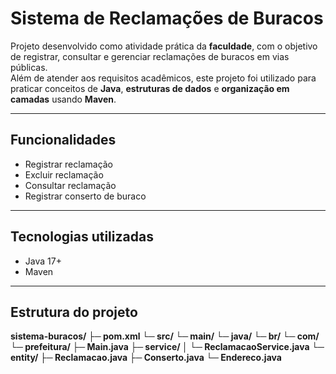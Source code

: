 # Sistema de Reclamações de Buracos

Projeto desenvolvido como atividade prática da **faculdade**, com o objetivo de registrar, consultar e gerenciar reclamações de buracos em vias públicas.  
Além de atender aos requisitos acadêmicos, este projeto foi utilizado para praticar conceitos de **Java**, **estruturas de dados** e **organização em camadas** usando **Maven**.

---

## Funcionalidades
- Registrar reclamação
- Excluir reclamação
- Consultar reclamação
- Registrar conserto de buraco

---

## Tecnologias utilizadas
- Java 17+
- Maven

---

## Estrutura do projeto

**sistema-buracos/
├─ pom.xml
└─ src/
└─ main/
└─ java/
└─ br/
└─ com/
└─ prefeitura/
├─ Main.java
├─ service/
│ └─ ReclamacaoService.java
└─ entity/
├─ Reclamacao.java
├─ Conserto.java
└─ Endereco.java**